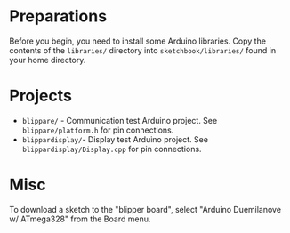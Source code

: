 # Preparations

Before you begin, you need to install some Arduino libraries. Copy the contents of the `libraries/` directory into `sketchbook/libraries/` found in your home directory.

# Projects

* `blippare/` - Communication test Arduino project. See `blippare/platform.h` for pin connections.
* `blippardisplay/`- Display test Arduino project. See `blippardisplay/Display.cpp` for pin connections.

# Misc

To download a sketch to the "blipper board", select "Arduino Duemilanove w/ ATmega328" from the Board menu.
